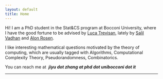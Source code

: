 ```yaml
---
layout: default
title: Home
---
```


Hi! I am a PhD student in the Stat&CS program at Bocconi University, where I have the good fortune to be advised by [Luca Trevisan](https://lucatrevisan.github.io/), lately by [Salil Vadhan](https://salil.seas.harvard.edu/) and [Alon Rosen](https://www.alonrosen.net/).  

I like interesting mathematical questions motivated by the theory of computing, which are usually tagged with Algorithms, Computational Complexity Theory, Pseudorandomness, Combinatorics.  


You can reach me at &nbsp;***jiyu dot zhang at phd dot unibocconi dot it***

---








